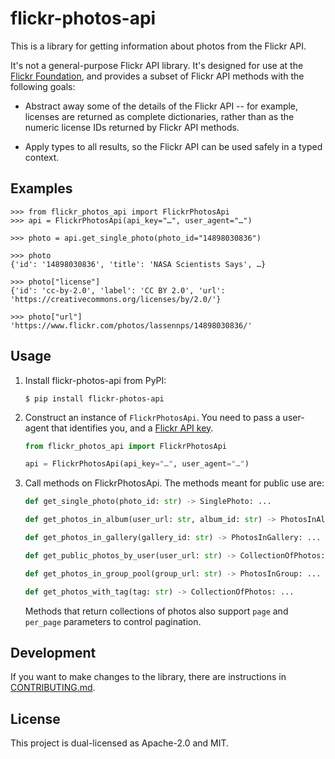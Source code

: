 # flickr-photos-api

This is a library for getting information about photos from the Flickr API.

It's not a general-purpose Flickr API library.
It's designed for use at the [Flickr Foundation], and provides a subset of Flickr API methods with the following goals:

*   Abstract away some of the details of the Flickr API -- for example, licenses are returned as complete dictionaries, rather than as the numeric license IDs returned by Flickr API methods.

*   Apply types to all results, so the Flickr API can be used safely in a typed context.

[Flickr Foundation]: https://www.flickr.org/

## Examples

```console
>>> from flickr_photos_api import FlickrPhotosApi
>>> api = FlickrPhotosApi(api_key="…", user_agent="…")

>>> photo = api.get_single_photo(photo_id="14898030836")

>>> photo
{'id': '14898030836', 'title': 'NASA Scientists Says', …}

>>> photo["license"]
{'id': 'cc-by-2.0', 'label': 'CC BY 2.0', 'url': 'https://creativecommons.org/licenses/by/2.0/'}

>>> photo["url"]
'https://www.flickr.com/photos/lassennps/14898030836/'
```

## Usage

1.  Install flickr-photos-api from PyPI:

    ```console
    $ pip install flickr-photos-api
    ```

2.  Construct an instance of `FlickrPhotosApi`.
    You need to pass a user-agent that identifies you, and a [Flickr API key][key].

    ```python
    from flickr_photos_api import FlickrPhotosApi

    api = FlickrPhotosApi(api_key="…", user_agent="…")
    ```

3.  Call methods on FlickrPhotosApi.
    The methods meant for public use are:

    ```python
    def get_single_photo(photo_id: str) -> SinglePhoto: ...

    def get_photos_in_album(user_url: str, album_id: str) -> PhotosInAlbum: ...

    def get_photos_in_gallery(gallery_id: str) -> PhotosInGallery: ...

    def get_public_photos_by_user(user_url: str) -> CollectionOfPhotos: ...

    def get_photos_in_group_pool(group_url: str) -> PhotosInGroup: ...

    def get_photos_with_tag(tag: str) -> CollectionOfPhotos: ...
    ```

    Methods that return collections of photos also support `page` and `per_page` parameters to control pagination.

[key]: https://www.flickr.com/services/api/misc.api_keys.html

## Development

If you want to make changes to the library, there are instructions in [CONTRIBUTING.md](./CONTRIBUTING.md).

## License

This project is dual-licensed as Apache-2.0 and MIT.

